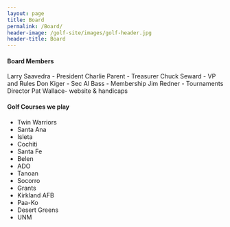 ```yaml
---
layout: page
title: Board
permalink: /Board/
header-image: /golf-site/images/golf-header.jpg
header-title: Board
---
```

#### Board Members

Larry Saavedra - President
Charlie Parent - Treasurer
Chuck Seward -  VP and Rules
Don Kiger -  Sec
Al Bass - Membership
Jim Redner - Tournaments Director
Pat Wallace- website & handicaps

 #### Golf Courses we play
 
 * Twin Warriors
 * Santa Ana
 * Isleta
 * Cochiti
 * Santa Fe
 * Belen
 * ADO
 * Tanoan
 * Socorro
 *  Grants
 * Kirkland AFB
 * Paa-Ko
 * Desert Greens
 * UNM
